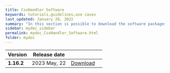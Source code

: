 ```yaml
---
title: CsvHandler Software
keywords: tutorials,guidelines,use cases
last_updated: January 28, 2022
summary: "In this section is possible to download the software packages of the CsvHandler tool"
sidebar: mydoc_sidebar
permalink: mydoc_CsvHandler_Software.html
folder: mydoc
---
```



| Version | Release date |||
|-------------|-------------|-------------|-------------|
| **1.16.2** | 2023 May, 22| [Download](./Software/CsvHandler_v1.16.2_22-05-2023.zip) |
